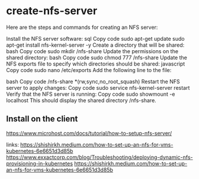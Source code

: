 # create-nfs-server
Here are the steps and commands for creating an NFS server:

Install the NFS server software:
sql
Copy code
sudo apt-get update
sudo apt-get install nfs-kernel-server -y
Create a directory that will be shared:
bash
Copy code
sudo mkdir /nfs-share
Update the permissions on the shared directory:
bash
Copy code
sudo chmod 777 /nfs-share
Update the NFS exports file to specify which directories should be shared:
javascript
Copy code
sudo nano /etc/exports
Add the following line to the file:

bash
Copy code
/nfs-share  *(rw,sync,no_root_squash)
Restart the NFS server to apply changes:
Copy code
sudo service nfs-kernel-server restart
Verify that the NFS server is running:
Copy code
sudo showmount -e localhost
This should display the shared directory /nfs-share.

## Install on the client
https://www.microhost.com/docs/tutorial/how-to-setup-nfs-server/

links:
https://shishirkh.medium.com/how-to-set-up-an-nfs-for-vms-kubernetes-6e6651d3d85b
https://www.exxactcorp.com/blog/Troubleshooting/deploying-dynamic-nfs-provisioning-in-kubernetes
https://shishirkh.medium.com/how-to-set-up-an-nfs-for-vms-kubernetes-6e6651d3d85b
